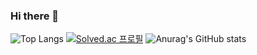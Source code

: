 ### Hi there 👋

![Top Langs](https://github-readme-stats.vercel.app/api/top-langs/?username=anuraghazra&layout=compact)
</a>
[![Solved.ac 프로필](http://mazassumnida.wtf/api/v2/generate_badge?boj=2023dana)](https://solved.ac/2023dana)
</a>
![Anurag's GitHub stats](https://github-readme-stats.vercel.app/api?username=anuraghazra&show_icons=true&theme=tokyonight)
</a>
